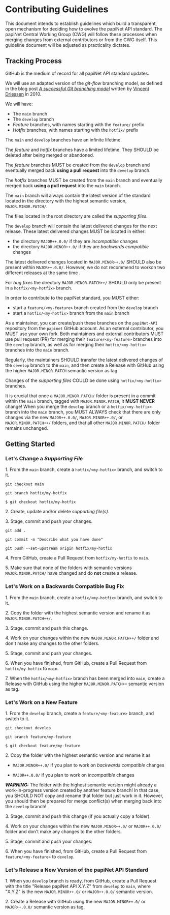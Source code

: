 <!-- Copyright 2000-2024 Papinet SNC ("papiNet") the "Copyright Owner". All rights reserved by the Copyright Owner under the laws of the United States, Belgium, the European Economic Community, and all states, domestic and foreign. For support, more information, or to report implementation bugs, please contact papiNet at https://github.com/papinet. -->

# Contributing Guidelines

This document intends to establish guidelines which build a transparent, open mechanism for deciding how to evolve the papiNet API standard. The papiNet Central Working Group (CWG) will follow these processes when merging changes from external contributors or from the CWG itself. This guideline document will be adjusted as practicality dictates.

## Tracking Process

GitHub is the medium of record for all papiNet API standard updates.

We will use an adapted version of the _git-flow_ branching model, as defined in the blog post [_A successful Git branching model_](https://nvie.com/posts/a-successful-git-branching-model/) written by [Vincent Driessen](https://nvie.com/about/) in 2010.

We will have:

* The `main` branch
* The `develop` branch
* _Feature_ branches, with names starting with the `feature/` prefix
* _Hotfix_ branches, with names starting with the `hotfix/` prefix

The `main` and `develop` branches have an infinite lifetime.

The _feature_ and _hotfix_ branches have a limited lifetime. They SHOULD be deleted after being merged or abandoned.

The _feature_ branches MUST be created from the `develop` branch and eventually merged back **using a pull request** into the `develop` branch.

The _hotfix_ branches MUST be created from the `main` branch and eventually merged back **using a pull request** into the `main` branch.

The `main` branch will always contain the latest version of the standard located in the directory with the highest semantic version, `MAJOR.MINOR.PATCH/`.

The files located in the root directory are called the _supporting files_.

The `develop` branch will contain the latest delivered changes for the next release. These latest delivered changes MUST be located in either:

* the directory `MAJOR++.0.0/` if they are _incompatible_ changes
* the directory `MAJOR.MINOR++.0/` if they are _backwards compatible_ changes

The latest delivered changes located in `MAJOR.MINOR++.0/` SHOULD also be present within `MAJOR++.0.0/`. However, we do not recommend to workon two different releases at the same time .

For _bug fixes_ the directory `MAJOR.MINOR.PATCH++/` SHOULD only be present in a `hotfix/<my-hotfix>` branch.

In order to contribute to the papiNet standard, you MUST either:

* start a `feature/<my-feature>` branch created from the `develop` branch
* start a `hotfix/<my-hotfix>` branch from the `main` branch

As a maintainer, you can create/push these branches on the `papiNet-API` repository from the `papinet` GitHub account. As an external contributor, you MUST use your own fork. Both maintainers and external contributors MUST use pull request (PR) for merging their `feature/<my-feature>` branches into the `develop` branch, as well as for merging their `hotfix/<my-hotfix>` branches into the `main` branch.

Regularly, the maintainers SHOULD transfer the latest delivered changes of the `develop` branch to the `main`, and then create a Release with GitHub using the higher `MAJOR.MINOR.PATCH` semantic version as tag.

Changes of the _supporting files_ COULD be done using `hotfix/<my-hotfix>` branches.

It is crucial that once a `MAJOR.MINOR.PATCH/` folder is present in a commit within the `main` branch, tagged with `MAJOR.MINOR.PATCH`, it **MUST NEVER** change! When you merge the `develop` branch or a `hotfix/<my-hotfix>` branch into the `main` branch, you MUST ALWAYS check that there are only changes via the new `MAJOR++.0.0/`, `MAJOR.MINOR++.0/`, or `MAJOR.MINOR.PATCH++/` folders, and that all other `MAJOR.MINOR.PATCH/` folder remains unchanged.

## Getting Started

### Let's Change a _Supporting File_

1\. From the `main` branch, create a `hotfix/<my-hotfix>` branch, and switch to it.

```text
git checkout main
```

```text
git branch hotfix/my-hotfix
```

```text
$ git checkout hotfix/my-hotfix
```

2\. Create, update and/or delete _supporting file(s)_.

3\. Stage, commit and push your changes.

```text
git add .
```

```text
git commit -m "Describe what you have done"
```

```text
git push --set-upstream origin hotfix/my-hotfix
```

4\. From GitHub, create a Pull Request from `hotfix/my-hotfix` to `main`.

5\. Make sure that none of the folders with semantic versions `MAJOR.MINOR.PATCH/` have changed and do **not** create a release.

### Let's Work on a Backwards Compatible Bug Fix

1\. From the `main` branch, create a `hotfix/<my-hotfix>` branch, and switch to it.

2\. Copy the folder with the highest semantic version and rename it as `MAJOR.MINOR.PATCH++/`.

3\. Stage, commit and push this change.

4\. Work on your changes within the new `MAJOR.MINOR.PATCH++/` folder and don't make any changes to the other folders.

5\. Stage, commit and push your changes.

6\. When you have finished, from GitHub, create a Pull Request from `hotfix/my-hotfix` to `main`.

7\. When the `hotfix/<my-hotfix>` branch has been merged into `main`, create a Release with GitHub using the higher `MAJOR.MINOR.PATCH++` semantic version as tag.

### Let's Work on a New Feature

1\. From the `develop` branch, create a `feature/<my-feature>` branch, and switch to it.

```text
git checkout develop
```

```text
git branch feature/my-feature
```

```text
$ git checkout feature/my-feature
```

2\. Copy the folder with the highest semantic version and rename it as

* `MAJOR.MINOR++.0/` if you plan to work on _backwards compatible_ changes

* `MAJOR++.0.0/` if you plan to work on _incompatible_ changes

***WARNING:*** The folder with the highest semantic version might already a work-in-progress version created by another feature branch! In that case, you SHOULD NOT copy and rename that folder but just work in it. However, you should then be prepared for merge conflict(s) when merging back into the `develop` branch!

3\. Stage, commit and push this change (if you actually copy a folder).

4\. Work on your changes within the new `MAJOR.MINOR++.0/` or `MAJOR++.0.0/` folder and don't make any changes to the other folders.

5\. Stage, commit and push your changes.

6\. When you have finished, from GitHub, create a Pull Request from `feature/<my-feature>` to `develop`.

### Let's Release a New Version of the papiNet API Standard

1\. When you `develop` branch is ready, from GitHub, create a Pull Request with the title "Release papiNet API X.Y.Z" from `develop` to `main`, where "X.Y.Z" is the new `MAJOR.MINOR++.0/` or `MAJOR++.0.0/` semantic version.

2\. Create a Release with GitHub using the new `MAJOR.MINOR++.0/` or `MAJOR++.0.0/` semantic version as tag.
